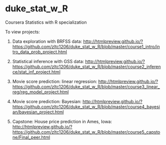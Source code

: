 # duke_stat_w_R
Coursera Statistics with R specialization

To view projects:

1. Data exploration with BRFSS data:
http://htmlpreview.github.io/?https://github.com/zltc1206/duke_stat_w_R/blob/master/course1_intro/intro_data_prob_project.html

2. Statistical inference with GSS data:
http://htmlpreview.github.io/?https://github.com/zltc1206/duke_stat_w_R/blob/master/course2_inference/stat_inf_project.html

3. Movie score prediction: linear regression:
http://htmlpreview.github.io/?https://github.com/zltc1206/duke_stat_w_R/blob/master/course3_linear_reg/reg_model_project.html

4. Movie score prediction: Bayesian:
http://htmlpreview.github.io/?https://github.com/zltc1206/duke_stat_w_R/blob/master/course4_bayesian/bayesian_project.html

5. Capstone: House price prediction in Ames, Iowa:
http://htmlpreview.github.io/?https://github.com/zltc1206/duke_stat_w_R/blob/master/course5_capstone/Final_peer.html
